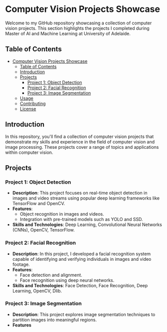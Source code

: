 
# Computer Vision Projects Showcase

Welcome to my GitHub repository showcasing a collection of computer vision projects. This section highlights the projects I completed during Master of AI and Machine Learning at University of Adelaide.

## Table of Contents

- [Computer Vision Projects Showcase](#computer-vision-projects-showcase)
  - [Table of Contents](#table-of-contents)
  - [Introduction](#introduction)
  - [Projects](#projects)
    - [Project 1: Object Detection](#project-1-object-detection)
    - [Project 2: Facial Recognition](#project-2-facial-recognition)
    - [Project 3: Image Segmentation](#project-3-image-segmentation)
  - [Usage](#usage)
  - [Contributing](#contributing)
  - [License](#license)

## Introduction

In this repository, you'll find a collection of computer vision projects that demonstrate my skills and experience in the field of computer vision and image processing. These projects cover a range of topics and applications within computer vision.

## Projects

### Project 1: Object Detection

- **Description**: This project focuses on real-time object detection in images and video streams using popular deep learning frameworks like TensorFlow and OpenCV.
- **Features**:
  - Object recognition in images and videos.
  - Integration with pre-trained models such as YOLO and SSD.
- **Skills and Technologies**: Deep Learning, Convolutional Neural Networks (CNNs), OpenCV, TensorFlow.

### Project 2: Facial Recognition

- **Description**: In this project, I developed a facial recognition system capable of identifying and verifying individuals in images and video footage.
- **Features**:
  - Face detection and alignment.
  - Face recognition using deep neural networks.
- **Skills and Technologies**: Face Detection, Face Recognition, Deep Learning, OpenCV, Dlib.

### Project 3: Image Segmentation

- **Description**: This project explores image segmentation techniques to partition images into meaningful regions.
- **Features**
